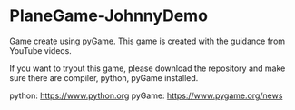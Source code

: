 # PlaneGame-JohnnyDemo
Game create using pyGame.
This game is created with the guidance from YouTube videos.

If you want to tryout this game, please download the repository and make sure there are compiler, python, pyGame installed.

python: https://www.python.org
pyGame: https://www.pygame.org/news
